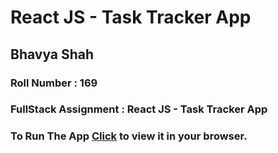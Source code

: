 # React JS - Task Tracker App


## Bhavya Shah
### Roll Number : 169
### FullStack Assignment : React JS - Task Tracker App

### To Run The App [Click](https://codesandbox.io/s/boring-parm-n35qs) to view it in your browser.
